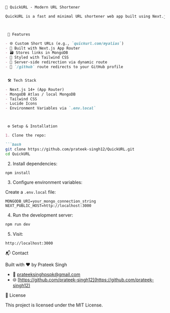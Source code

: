 
````markdown
🔗 QuickURL - Modern URL Shortener

QuickURL is a fast and minimal URL shortener web app built using Next.js (App Router), MongoDB, and Tailwind CSS. It allows users to create custom short links that redirect to original URLs — perfect for sharing clean, trackable links.



 🚀 Features

- 🌐 Custom Short URLs (e.g., `quickurl.com/myalias`)
- 🧠 Built with Next.js App Router
- 🗃️ Stores links in MongoDB
- 🎨 Styled with Tailwind CSS
- 🔁 Server-side redirection via dynamic route
- 🔗 `/github` route redirects to your GitHub profile


 🛠️ Tech Stack

- Next.js 14+ (App Router)
- MongoDB Atlas / local MongoDB
- Tailwind CSS
- Lucide Icons
- Environment Variables via `.env.local`



 ⚙️ Setup & Installation

1. Clone the repo:

```bash
git clone https://github.com/prateek-singh12/QuickURL.git
cd QuickURL
````

2. Install dependencies:

```bash
npm install
```

3. Configure environment variables:

Create a `.env.local` file:

```env
MONGODB_URI=your_mongo_connection_string
NEXT_PUBLIC_HOST=http://localhost:3000
```

4. Run the development server:

```bash
npm run dev
```

5. Visit:

```
http://localhost:3000
```


 📬 Contact

Built with ❤️ by Prateek Singh

* 📧 [prateeksinghpspk@gmail.com](mailto:prateeksinghpspk@gmail.com)
* 🌐 [https://github.com/prateek-singh12](https://github.com/prateek-singh12)


 📄 License

This project is licensed under the MIT License.

```
